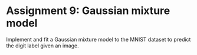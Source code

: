 # Assignment 9: Gaussian mixture model
Implement and fit a Gaussian mixture model to the MNIST dataset to predict the digit label given an image.

